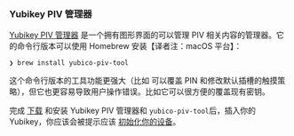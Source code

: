 ### Yubikey PIV 管理器

[Yubikey PIV 管理器](https://developers.yubico.com/yubikey-piv-manager) 是一个拥有图形界面的可以管理 PIV 相关内容的管理器。它的命令行版本可以使用 Homebrew 安装【译者注：macOS 平台】：

```
❯ brew install yubico-piv-tool
```

这个命令行版本的工具功能更强大（比如 可以覆盖 PIN 和修改默认插槽的触摸策略），但它也更容易导致用户操作错误。比如它可以很方便的覆盖现有密钥。

完成 [下载](https://developers.yubico.com/yubikey-piv-manager) 和安装 Yubikey PIV 管理器和 `yubico-piv-tool`后，插入你的 Yubikey，你应该会被提示应该 [初始化你的设备](../device-initialization/README.md)。
